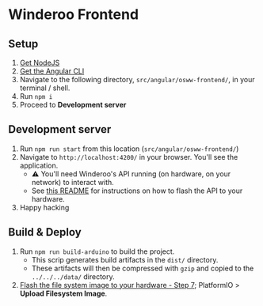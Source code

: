 # Winderoo Frontend

## Setup

1. [Get NodeJS](https://nodejs.org/en/download/)
1. [Get the Angular CLI](https://angular.io/guide/setup-local#install-the-angular-cli)
1. Navigate to the following directory, `src/angular/osww-frontend/`, in your terminal / shell.
1. Run `npm i`
1. Proceed to **Development server**

## Development server

1. Run `npm run start` from this location (`src/angular/osww-frontend/`)
1. Navigate to `http://localhost:4200/` in your browser. You'll see the application.
    - ⚠️ You'll need Winderoo's API running (on hardware, on your network) to interact with. 
    - See [this README](../../../docs/install-software.md) for instructions on how to flash the API to your hardware.
1. Happy hacking 

## Build & Deploy

1. Run `npm run build-arduino` to build the project. 
    - This scrip generates build artifacts in the `dist/` directory.
    - These artifacts will then be compressed with `gzip` and copied to the `../../../data/` directory.
1. [Flash the file system image to your hardware - Step 7](../../../docs/install-software.md); PlatformIO > **Upload Filesystem Image**. 
